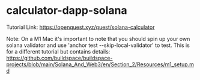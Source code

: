 # calculator-dapp-solana

Tutorial Link: https://openquest.xyz/quest/solana-calculator

Note: On a M1 Mac it's important to note that you should spin up your own solana validator and use 'anchor test --skip-local-validator' to test. This is for a different tutorial but contains details: https://github.com/buildspace/buildspace-projects/blob/main/Solana_And_Web3/en/Section_2/Resources/m1_setup.md